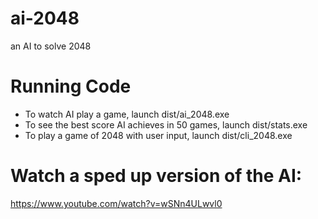 # ai-2048
an AI to solve 2048

# Running Code
- To watch AI play a game, launch dist/ai_2048.exe
- To see the best score AI achieves in 50 games, launch dist/stats.exe
- To play a game of 2048 with user input, launch dist/cli_2048.exe

# Watch a sped up version of the AI:
https://www.youtube.com/watch?v=wSNn4ULwvl0
